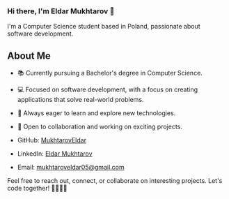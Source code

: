 ### Hi there, I'm Eldar Mukhtarov 👋

I'm a Computer Science student based in Poland, passionate about software development.

## About Me

- 📚 Currently pursuing a Bachelor's degree in Computer Science.
- 💻 Focused on software development, with a focus on creating applications that solve real-world problems.
- 🌱 Always eager to learn and explore new technologies.
- 🤝 Open to collaboration and working on exciting projects.

- GitHub: [MukhtarovEldar](https://github.com/MukhtarovEldar)
- LinkedIn: [Eldar Mukhtarov](https://www.linkedin.com/in/eldar-mukhtarov/)
- Email: mukhtaroveldar05@gmail.com

Feel free to reach out, connect, or collaborate on interesting projects. Let's code together! 👩‍💻👨‍💻

<!--
**MukhtarovEldar/MukhtarovEldar** is a ✨ _special_ ✨ repository because its `README.md` (this file) appears on your GitHub profile.

Here are some ideas to get you started:

- 🔭 I’m currently working on ...
- 🌱 I’m currently learning ...
- 👯 I’m looking to collaborate on ...
- 🤔 I’m looking for help with ...
- 💬 Ask me about ...
- 📫 How to reach me: ...
- 😄 Pronouns: ...
- ⚡ Fun fact: ...
-->
